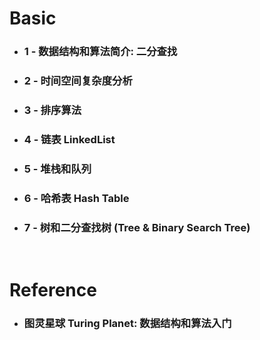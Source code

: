 Basic
=====
* ### 1 - 数据结构和算法简介: 二分查找
* ### 2 - 时间空间复杂度分析
* ### 3 - 排序算法
* ### 4 - 链表 LinkedList
* ### 5 - 堆栈和队列
* ### 6 - 哈希表 Hash Table
* ### 7 - 树和二分查找树 (Tree & Binary Search Tree)
<br />

Reference
=====
* ### 图灵星球 Turing Planet: 数据结构和算法入门
